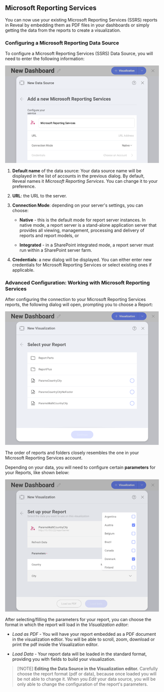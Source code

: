 ## Microsoft Reporting Services

You can now use your existing Microsoft Reporting Services (SSRS)
reports in Reveal by embedding them as PDF files in your dashboards or
simply getting the data from the reports to create a visualization.

### Configuring a Microsoft Reporting Data Source

To configure a Microsoft Reporting Services (SSRS) Data Source, you will
need to enter the following information:

![Set up menu for Microsoft Reporting Services data source](images/ssrs-configuration.png)

1.  **Default name** of the data source: Your data source name will be displayed in the list of accounts in the previous dialog. By default, Reveal names it *Microsoft Reporting Services*. You can change it to your preference.

2.  **URL**: the URL to the server.

3.  **Connection Mode**: depending on your server's settings, you can
    choose:

      - **Native** - this is the default mode for report server
        instances. In native mode, a report server is a stand-alone
        application server that provides all viewing, management,
        processing and delivery of reports and report models, or

      - **Integrated** - in a SharePoint integrated mode, a report
        server must run within a SharePoint server farm.

4.  **Credentials**: a new dialog will be displayed. You can either
    enter new credentials for Microsoft Reporting Services or select
    existing ones if applicable.

### Advanced Configuration: Working with Microsoft Reporting Services

After configuring the connection to your Microsoft Reporting Services
reports, the following dialog will open, prompting you to choose a
Report:

![Select a Report dialog](images/select-report-dialog.png)

The order of reports and folders closely resembles the one in your
Microsoft Reporting Services account.

Depending on your data, you will need to configure certain
**parameters** for your Reports, like shown below:

![Set up parameters and choose an output format dialog](images/multiple-selection-parameters.png)

After selecting/filling the parameters for your report, you can choose
the format in which the report will load in the *Visualization editor*:

  - *Load as PDF* - You will have your report embedded as a PDF document
    in the visualization edtior. You will be able to scroll, zoom,
    download or print the pdf inside the Visualization editor.

  - *Load Data* - Your report data will be loaded in the standard
    format, providing you with fields to build your visualization.

>[!NOTE] **Editing the Data Source in the Visualization editor.**
>Carefully choose the report format (pdf or data), because once loaded you will be not able to change it. When you *Edit* your data source, you will be only able to change the configuration of the report's parameters.
